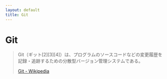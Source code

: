 ```yaml
---
layout: default
title: Git
---
```

# Git

> Git（ギット[2][3][4]）は、プログラムのソースコードなどの変更履歴を記録・追跡するための分散型バージョン管理システムである。
> 
> [Git - Wikipedia](https://ja.wikipedia.org/wiki/Git)



